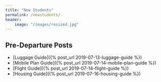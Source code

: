 ```yaml
---
title: "New Students"
permalink: /newstudents/
header:
    image: "/images/resized.jpg"
---
```


## Pre-Departure Posts   

- [Luggage Guide]({% post_url 2019-07-13-luggage-guide %})   
- [Mobile Plan Guide]({% post_url 2019-07-14-mobile-plan-guide %})
- [Flight Guide]({% post_url 2019-07-14-flight-guide %})
- [Housing Guide]({% post_url 2019-07-16-housing-guide %})